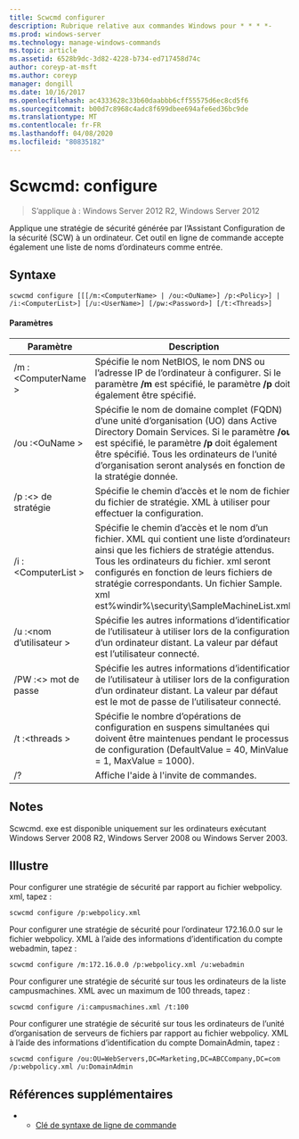 ```yaml
---
title: Scwcmd configurer
description: Rubrique relative aux commandes Windows pour * * * *-
ms.prod: windows-server
ms.technology: manage-windows-commands
ms.topic: article
ms.assetid: 6528b9dc-3d82-4228-b734-ed717458d74c
author: coreyp-at-msft
ms.author: coreyp
manager: dongill
ms.date: 10/16/2017
ms.openlocfilehash: ac4333628c33b60daabbb6cff55575d6ec8cd5f6
ms.sourcegitcommit: b00d7c8968c4adc8f699dbee694afe6ed36bc9de
ms.translationtype: MT
ms.contentlocale: fr-FR
ms.lasthandoff: 04/08/2020
ms.locfileid: "80835182"
---
```

# <a name="scwcmd-configure"></a>Scwcmd: configure

> S’applique à : Windows Server 2012 R2, Windows Server 2012

Applique une stratégie de sécurité générée par l’Assistant Configuration de la sécurité (SCW) à un ordinateur. Cet outil en ligne de commande accepte également une liste de noms d’ordinateurs comme entrée.

## <a name="syntax"></a>Syntaxe

```
scwcmd configure [[[/m:<ComputerName> | /ou:<OuName>] /p:<Policy>] | /i:<ComputerList>] [/u:<UserName>] [/pw:<Password>] [/t:<Threads>]
```

#### <a name="parameters"></a>Paramètres

|Paramètre|Description|
|---------|-----------|
|/m :\<ComputerName >|Spécifie le nom NetBIOS, le nom DNS ou l’adresse IP de l’ordinateur à configurer. Si le paramètre **/m** est spécifié, le paramètre **/p** doit également être spécifié.|
|/ou :\<OuName >|Spécifie le nom de domaine complet (FQDN) d’une unité d’organisation (UO) dans Active Directory Domain Services. Si le paramètre **/ou** est spécifié, le paramètre **/p** doit également être spécifié. Tous les ordinateurs de l’unité d’organisation seront analysés en fonction de la stratégie donnée.|
|/p :\<> de stratégie|Spécifie le chemin d’accès et le nom de fichier du fichier de stratégie. XML à utiliser pour effectuer la configuration.|
|/i :\<ComputerList >|Spécifie le chemin d’accès et le nom d’un fichier. XML qui contient une liste d’ordinateurs ainsi que les fichiers de stratégie attendus. Tous les ordinateurs du fichier. xml seront configurés en fonction de leurs fichiers de stratégie correspondants. Un fichier Sample. xml est%windir%\security\SampleMachineList.xml.|
|/u :\<nom d’utilisateur >|Spécifie les autres informations d’identification de l’utilisateur à utiliser lors de la configuration d’un ordinateur distant. La valeur par défaut est l’utilisateur connecté.|
|/PW :\<> mot de passe|Spécifie les autres informations d’identification de l’utilisateur à utiliser lors de la configuration d’un ordinateur distant. La valeur par défaut est le mot de passe de l’utilisateur connecté.|
|/t :\<threads >|Spécifie le nombre d’opérations de configuration en suspens simultanées qui doivent être maintenues pendant le processus de configuration (DefaultValue = 40, MinValue = 1, MaxValue = 1000).|
|/?|Affiche l'aide à l'invite de commandes.|

## <a name="remarks"></a>Notes

Scwcmd. exe est disponible uniquement sur les ordinateurs exécutant Windows Server 2008 R2, Windows Server 2008 ou Windows Server 2003.

## <a name="examples"></a><a name=BKMK_Examples></a>Illustre

Pour configurer une stratégie de sécurité par rapport au fichier webpolicy. xml, tapez :
```
scwcmd configure /p:webpolicy.xml
```
Pour configurer une stratégie de sécurité pour l’ordinateur 172.16.0.0 sur le fichier webpolicy. XML à l’aide des informations d’identification du compte webadmin, tapez :
```
scwcmd configure /m:172.16.0.0 /p:webpolicy.xml /u:webadmin
```
Pour configurer une stratégie de sécurité sur tous les ordinateurs de la liste campusmachines. XML avec un maximum de 100 threads, tapez :
```
scwcmd configure /i:campusmachines.xml /t:100
```
Pour configurer une stratégie de sécurité sur tous les ordinateurs de l’unité d’organisation de serveurs de fichiers par rapport au fichier webpolicy. XML à l’aide des informations d’identification du compte DomainAdmin, tapez :
```
scwcmd configure /ou:OU=WebServers,DC=Marketing,DC=ABCCompany,DC=com /p:webpolicy.xml /u:DomainAdmin
```

## <a name="additional-references"></a>Références supplémentaires

-   - [Clé de syntaxe de ligne de commande](command-line-syntax-key.md)